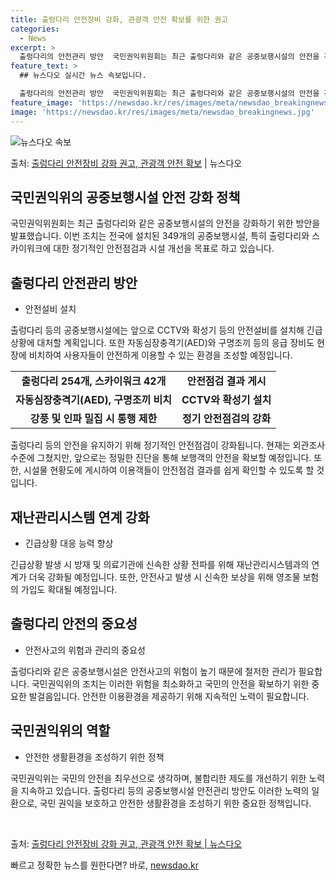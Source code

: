 ```yaml
---
title: 출렁다리 안전장비 강화, 관광객 안전 확보를 위한 권고
categories:
  - News
excerpt: >
  출렁다리의 안전관리 방안  국민권익위원회는 최근 출렁다리와 같은 공중보행시설의 안전을 강화하기 위한 방안을 …
feature_text: >
  ## 뉴스다오 실시간 뉴스 속보입니다.

  출렁다리의 안전관리 방안  국민권익위원회는 최근 출렁다리와 같은 공중보행시설의 안전을 강화하기 위한 방안을 …
feature_image: 'https://newsdao.kr/res/images/meta/newsdao_breakingnews.jpg'
image: 'https://newsdao.kr/res/images/meta/newsdao_breakingnews.jpg'
---
```


![뉴스다오 속보](https://newsdao.kr/res/images/meta/newsdao_breakingnews.jpg)

<p>출처: <a href="https://newsdao.kr/4691" rel="dofollow">출렁다리 안전장비 강화 권고, 관광객 안전 확보</a> | 뉴스다오</p>

<h2>국민권익위의 공중보행시설 안전 강화 정책</h2>

<p data-ke-size="size16">국민권익위원회는 최근 출렁다리와 같은 공중보행시설의 안전을 강화하기 위한 방안을 발표했습니다. 이번 조치는 전국에 설치된 349개의 공중보행시설, 특히 출렁다리와 스카이워크에 대한 정기적인 안전점검과 시설 개선을 목표로 하고 있습니다.</p>

<h2 data-ke-size="size26">출렁다리 안전관리 방안</h2>

<ul>
	<li>안전설비 설치</li>
</ul>

<p data-ke-size="size16">출렁다리 등의 공중보행시설에는 앞으로 CCTV와 확성기 등의 안전설비를 설치해 긴급 상황에 대처할 계획입니다. 또한 자동심장충격기(AED)와 구명조끼 등의 응급 장비도 현장에 비치하여 사용자들이 안전하게 이용할 수 있는 환경을 조성할 예정입니다.</p>

<table>
	<tr>
		<td style="text-align: center; height: 17px;"><b>출렁다리 254개, 스카이워크 42개</b></td>
		<td style="text-align: center; height: 17px;"><b>안전점검 결과 게시</b></td>
	</tr>
	<tr>
		<td style="text-align: center; height: 17px;"><b>자동심장충격기(AED), 구명조끼 비치</b></td>
		<td style="text-align: center; height: 17px;"><b>CCTV와 확성기 설치</b></td>
	</tr>
	<tr>
		<td style="text-align: center; height: 17px;"><b>강풍 및 인파 밀집 시 통행 제한</b></td>
		<td style="text-align: center; height: 17px;"><b>정기 안전점검의 강화</b></td>
	</tr>
</table>

<p data-ke-size="size16">출렁다리 등의 안전을 유지하기 위해 정기적인 안전점검이 강화됩니다. 현재는 외관조사 수준에 그쳤지만, 앞으로는 정밀한 진단을 통해 보행객의 안전을 확보할 예정입니다. 또한, 시설물 현황도에 게시하여 이용객들이 안전점검 결과를 쉽게 확인할 수 있도록 할 것입니다.</p>

<h2 data-ke-size="size26">재난관리시스템 연계 강화</h2>

<ul>
	<li>긴급상황 대응 능력 향상</li>
</ul>

<p data-ke-size="size16">긴급상황 발생 시 방재 및 의료기관에 신속한 상황 전파를 위해 재난관리시스템과의 연계가 더욱 강화될 예정입니다. 또한, 안전사고 발생 시 신속한 보상을 위해 영조물 보험의 가입도 확대될 예정입니다.</p>

<h2 data-ke-size="size26">출렁다리 안전의 중요성</h2>

<ul>
	<li>안전사고의 위험과 관리의 중요성</li>
</ul>

<p data-ke-size="size16">출렁다리와 같은 공중보행시설은 안전사고의 위험이 높기 때문에 철저한 관리가 필요합니다. 국민권익위의 조치는 이러한 위험을 최소화하고 국민의 안전을 확보하기 위한 중요한 발걸음입니다. 안전한 이용환경을 제공하기 위해 지속적인 노력이 필요합니다.</p>

<h2 data-ke-size="size26">국민권익위의 역할</h2>

<ul>
	<li>안전한 생활환경을 조성하기 위한 정책</li>
</ul>

<p data-ke-size="size16">국민권익위는 국민의 안전을 최우선으로 생각하며, 불합리한 제도를 개선하기 위한 노력을 지속하고 있습니다. 출렁다리 등의 공중보행시설 안전관리 방안도 이러한 노력의 일환으로, 국민 권익을 보호하고 안전한 생활환경을 조성하기 위한 중요한 정책입니다.</p>
<p data-ke-size="size16">&nbsp;</p>

출처: <a href="https://newsdao.kr/4691">출렁다리 안전장비 강화 권고, 관광객 안전 확보 | 뉴스다오</a> 

빠르고 정확한 뉴스를 원한다면? 바로, <a href="https://newsdao.kr" rel="dofollow">newsdao.kr</a>


